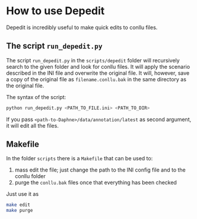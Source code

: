 # How to use Depedit

Depedit is incredibly useful to make quick edits to conllu files.

## The script `run_depedit.py`

The script `run_depedit.py` in the `scripts/depedit` folder will recursively search to the given folder and look for conllu files. It will apply the scenario described in the INI file and overwrite the original file. It will, however, save a copy of the original file as `filename.conllu.bak` in the same directory as the original file.

The syntax of the script:

```bash
python run_depedit.py <PATH_TO_FILE.ini> <PATH_TO_DIR>
```
If you pass `<path-to-Daphne>/data/annotation/latest` as second argument, it will edit all the files.

## Makefile

In the folder `scripts` there is a `Makefile` that can be used to:
1. mass edit the file; just change the path to the INI config file and to the conllu folder
2. purge the `conllu.bak` files once that everything has been checked

Just use it as

```bash
make edit
make purge
```